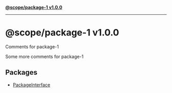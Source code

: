 [**@scope/package-1 v1.0.0**](README.md)

***

# @scope/package-1 v1.0.0

Comments for package-1

Some more comments for package-1

## Packages

- [PackageInterface](packages.md#packageinterface)
